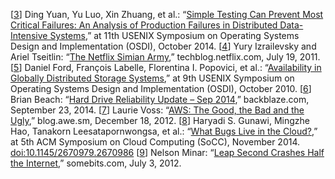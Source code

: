 [[3](ch01.html#Yuan2014va-marker)] Ding Yuan, Yu Luo, Xin Zhuang, et al.:
“[Simple
Testing Can Prevent Most Critical Failures: An Analysis of Production Failures in Distributed
Data-Intensive Systems](https://www.usenix.org/system/files/conference/osdi14/osdi14-paper-yuan.pdf),” at 11th USENIX Symposium on Operating Systems Design
and Implementation (OSDI), October 2014. [[4](ch01.html#netflix-simian-army-marker)] Yury Izrailevsky and Ariel Tseitlin:
“[The Netflix Simian Army](http://techblog.netflix.com/2011/07/netflix-simian-army.html),”
techblog.netflix.com, July 19, 2011. [[5](ch01.html#Ford2010vv-marker)] Daniel Ford, François Labelle, Florentina I. Popovici, et al.:
“[Availability in Globally Distributed Storage Systems](http://research.google.com/pubs/archive/36737.pdf),”
at 9th USENIX Symposium on Operating Systems Design and Implementation (OSDI),
October 2010. [[6](ch01.html#Beach2014ui-marker)] Brian Beach:
“[Hard
Drive Reliability Update – Sep 2014](https://www.backblaze.com/blog/hard-drive-reliability-update-september-2014/),” backblaze.com, September 23, 2014. [[7](ch01.html#Voss2012tc-marker)] Laurie Voss:
“[AWS: The Good, the
Bad and the Ugly](https://web.archive.org/web/20160429075023/http://blog.awe.sm/2012/12/18/aws-the-good-the-bad-and-the-ugly/),” blog.awe.sm, December 18, 2012. [[8](ch01.html#Gunawi2014gn-marker)] Haryadi S. Gunawi, Mingzhe Hao, Tanakorn
Leesatapornwongsa, et al.: “[What Bugs Live
in the Cloud?](http://ucare.cs.uchicago.edu/pdf/socc14-cbs.pdf),” at 5th ACM Symposium on Cloud Computing (SoCC), November 2014.
[doi:10.1145/2670979.2670986](http://dx.doi.org/10.1145/2670979.2670986) [[9](ch01.html#Minar2012vh_ch1-marker)] Nelson Minar:
“[Leap Second Crashes Half
the Internet](http://www.somebits.com/weblog/tech/bad/leap-second-2012.html),” somebits.com, July 3, 2012.
